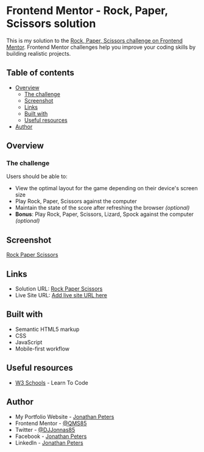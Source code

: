 # Frontend Mentor - Rock, Paper, Scissors solution

This is my solution to the [Rock, Paper, Scissors challenge on Frontend Mentor](https://www.frontendmentor.io/challenges/rock-paper-scissors-game-pTgwgvgH). Frontend Mentor challenges help you improve your coding skills by building realistic projects. 

## Table of contents

- [Overview](#overview)
  - [The challenge](#the-challenge)
  - [Screenshot](#screenshot)
  - [Links](#links)
  - [Built with](#built-with)
  - [Useful resources](#useful-resources)
- [Author](#author)

## Overview

### The challenge

Users should be able to:

- View the optimal layout for the game depending on their device's screen size
- Play Rock, Paper, Scissors against the computer
- Maintain the state of the score after refreshing the browser _(optional)_
- **Bonus**: Play Rock, Paper, Scissors, Lizard, Spock against the computer _(optional)_

## Screenshot

[Rock Paper Scissors](rockpaperscissors.png)

## Links

- Solution URL: [Rock Paper Scissors](https://github.com/QMS85/Rock-Paper-Scissors-Game.git)
- Live Site URL: [Add live site URL here](https://your-live-site-url.com)

## Built with

- Semantic HTML5 markup
- CSS 
- JavaScript
- Mobile-first workflow

## Useful resources

- [W3 Schools](https://www.w3schools.com) - Learn To Code

## Author

- My Portfolio Website - [Jonathan Peters](https://qms85.github.io/MyPortfolio/)
- Frontend Mentor - [@QMS85](https://www.frontendmentor.io/profile/QMS85)
- Twitter - [@DJJonnas85](https://www.twitter.com/DJJonnas85)
- Facebook - [Jonathan Peters](https://www.facebook.com/2jonathanpeters)
- LinkedIn - [Jonathan Peters](https://www.linkedin.com/in/2jonathanpeters)


